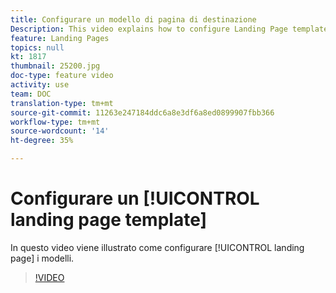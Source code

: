 ```yaml
---
title: Configurare un modello di pagina di destinazione
Description: This video explains how to configure Landing Page templates in Adobe Campaign Standard.
feature: Landing Pages
topics: null
kt: 1817
thumbnail: 25200.jpg
doc-type: feature video
activity: use
team: DOC
translation-type: tm+mt
source-git-commit: 11263e247184ddc6a8e3df6a8ed0899907fbb366
workflow-type: tm+mt
source-wordcount: '14'
ht-degree: 35%

---
```


# Configurare un [!UICONTROL landing page template]

In questo video viene illustrato come configurare [!UICONTROL landing page] i modelli.

>[!VIDEO](https://video.tv.adobe.com/v/25200/?quality=12)
